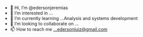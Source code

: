 - 👋 Hi, I’m @edersonjeremias
- 👀 I’m interested in ...
- 🌱 I’m currently learning ...Analysis and systems development
- 💞️ I’m looking to collaborate on ...
- 📫 How to reach me ...edersonluiz@gmail.com

<!---
Ederson-Jeremias/Ederson-Jeremias is a ✨ special ✨ repository because its `README.md` (this file) appears on your GitHub profile.
You can click the Preview link to take a look at your changes.
--->
